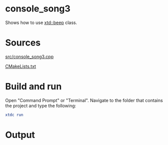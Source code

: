 # console_song3

Shows how to use [xtd::beep](https://gammasoft71.github.io/xtd/reference_guides/latest/classxtd_1_1beep.html) class.

# Sources

[src/console_song3.cpp](src/console_song3.cpp)

[CMakeLists.txt](CMakeLists.txt)

# Build and run

Open "Command Prompt" or "Terminal". Navigate to the folder that contains the project and type the following:

```cmake
xtdc run
```

# Output

```
```
